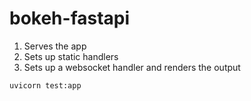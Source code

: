 # bokeh-fastapi

1. Serves the app
2. Sets up static handlers
3. Sets up a websocket handler and renders the output

`uvicorn test:app`
